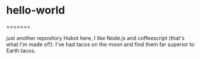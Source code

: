 # hello-world
=======

just another repository
Hubot here, I like Node.js and coffeescript (that's what I'm made of!).
I've had tacos on the moon and find them far superior to Earth tacos.

